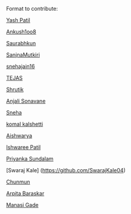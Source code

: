 Format to contribute:

[Yash Patil](https://github.com/YashPatil117)

[Ankush1oo8](https://github.com/Ankush1oo8)

[Saurabhkun](https://github.com/saurabhkun)

[SanjnaMutkiri](https://github.com/sanjanamutkiri)

[snehajain16](https://github.com/snehajain16)

[TEJAS](https://github.com/Surge77)

[Shrutik](https://github.com/Shrutik1008)

[Anjali Sonavane](https://github.com/AnjaliSonavane10)

[Sneha](https://github.com/Snehap1104)

[komal kalshetti](https://github.com/Stud-KK)

[Aishwarya](https://github.com/aishak13)

[Ishwaree Patil](https://github.com/ishupatil)

[Priyanka Sundalam](https://github.com/priyanka8625)

[Swaraj Kale] (https://github.com/SwarajKale04)

[Chunmun](https://github.com/Chunmun-18)

[Arpita Baraskar](https://github.com/ArpitaBaraskar)

[Manasi Gade](https://github.com/manasi-gade07)
